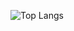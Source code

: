  ![Top Langs](https://github-readme-stats.vercel.app/api/top-langs/?username=thanasisxan&hide=tex,javascript,css,scss,html&theme=tokyonight)
